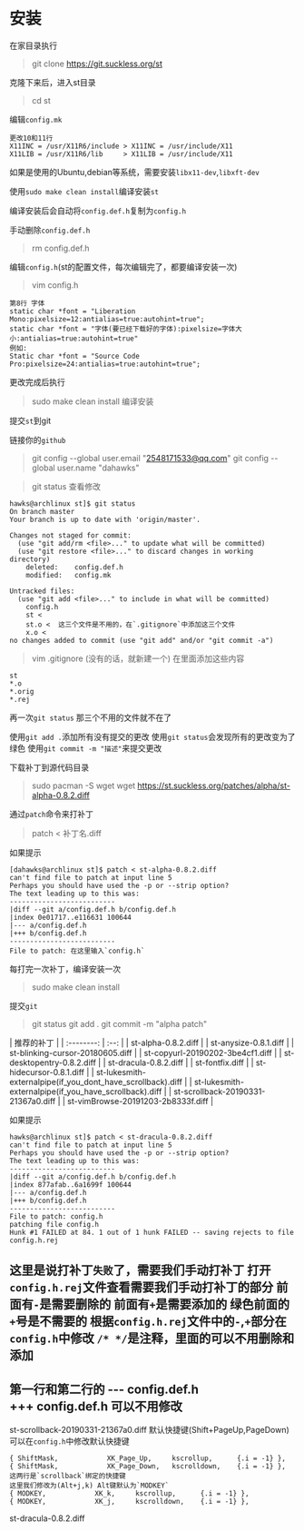 # 安装
在家目录执行
> git clone https://git.suckless.org/st

克隆下来后，进入st目录
> cd st

编辑`config.mk`

```
更改10和11行
X11INC = /usr/X11R6/include > X11INC = /usr/include/X11 
X11LIB = /usr/X11R6/lib     > X11LIB = /usr/include/X11
```

如果是使用的Ubuntu,debian等系统，需要安装`libx11-dev`,`libxft-dev`

使用`sudo make clean install`编译安装`st`

编译安装后会自动将`config.def.h`复制为`config.h`

手动删除`config.def.h`
> rm config.def.h

编辑`config.h`(st的配置文件，每次编辑完了，都要编译安装一次)
> vim config.h

```
第8行 字体
static char *font = "Liberation Mono:pixelsize=12:antialias=true:autohint=true";
static char *font = "字体(要已经下载好的字体):pixelsize=字体大小:antialias=true:autohint=true"
例如:
Static char *font = "Source Code Pro:pixelsize=24:antialias=true:autohint=true";
```

更改完成后执行
> sudo make clean install
编译安装

提交`st`到git

链接你的`github`
> git config --global user.email "2548171533@qq.com"
> git config --global user.name "dahawks"

> git status 查看修改

```
hawks@archlinux st]$ git status 
On branch master
Your branch is up to date with 'origin/master'.  

Changes not staged for commit:   
  (use "git add/rm <file>..." to update what will be committed)   
  (use "git restore <file>..." to discard changes in working directory)         
	deleted:    config.def.h         
	modified:   config.mk  

Untracked files:   
  (use "git add <file>..." to include in what will be committed)
  	config.h         
	st <        
	st.o <	这三个文件是不用的，在`.gitignore`中添加这三个文件
	x.o <
no changes added to commit (use "git add" and/or "git commit -a")
```

> vim .gitignore (没有的话，就新建一个)
在里面添加这些内容

```
st   
*.o   
*.orig   
*.rej
```

再一次`git status`
那三个不用的文件就不在了

使用`git add .`添加所有没有提交的更改
使用`git status`会发现所有的更改变为了绿色
使用`git commit -m "描述"`来提交更改

下载补丁到源代码目录
> sudo pacman -S wget
> wget https://st.suckless.org/patches/alpha/st-alpha-0.8.2.diff

通过`patch`命令来打补丁
> patch < 补丁名.diff

如果提示
```
[dahawks@archlinux st]$ patch < st-alpha-0.8.2.diff 
can't find file to patch at input line 5 
Perhaps you should have used the -p or --strip option? 
The text leading up to this was: 
-------------------------- 
|diff --git a/config.def.h b/config.def.h 
|index 0e01717..e116631 100644 
|--- a/config.def.h 
|+++ b/config.def.h 
-------------------------- 
File to patch: 在这里输入`config.h`
```

每打完一次补丁，编译安装一次
> sudo make clean install

提交`git`
> git status
> git add .
> git commit -m "alpha patch"

| 推荐的补丁 |
| :--------: | :--: |
| st-alpha-0.8.2.diff |
| st-anysize-0.8.1.diff |
| st-blinking-cursor-20180605.diff |
| st-copyurl-20190202-3be4cf1.diff |
| st-desktopentry-0.8.2.diff |
| st-dracula-0.8.2.diff |
| st-fontfix.diff |
| st-hidecursor-0.8.1.diff |
| st-lukesmith-externalpipe(if_you_dont_have_scrollback).diff |
| st-lukesmith-externalpipe(if_you_have_scrollback).diff |
| st-scrollback-20190331-21367a0.diff |
| st-vimBrowse-20191203-2b8333f.diff |


如果提示
```
hawks@archlinux st]$ patch < st-dracula-0.8.2.diff 
can't find file to patch at input line 5 
Perhaps you should have used the -p or --strip option? 
The text leading up to this was: 
-------------------------- 
|diff --git a/config.def.h b/config.def.h 
|index 877afab..6a1699f 100644 
|--- a/config.def.h 
|+++ b/config.def.h 
-------------------------- 
File to patch: config.h 
patching file config.h 
Hunk #1 FAILED at 84. 1 out of 1 hunk FAILED -- saving rejects to file config.h.rej
```
这里是说打补丁`失败`了，需要我们手动打补丁
打开`config.h.rej`文件查看需要我们手动打补丁的部分
前面有`-`是需要删除的
前面有`+`是需要添加的
绿色前面的`+`号是不需要的
根据`config.h.rej`文件中的`-`,`+`部分在`config.h`中修改
`/* */`是注释，里面的可以不用删除和添加
-----------------
第一行和第二行的 
--- config.def.h   
+++ config.def.h
可以不用修改
-----------------

 st-scrollback-20190331-21367a0.diff 
默认快捷键(Shift+PageUp,PageDown)
可以在`config.h`中修改默认快捷键
```
{ ShiftMask,            XK_Page_Up,     kscrollup,      {.i = -1} }, 
{ ShiftMask,            XK_Page_Down,   kscrolldown,    {.i = -1} },
这两行是`scrollback`绑定的快捷键
这里我们修改为(Alt+j,k) Alt键默认为`MODKEY`
{ MODKEY,            XK_k,     kscrollup,      {.i = -1} }, 
{ MODKEY,            XK_j,     kscrolldown,    {.i = -1} },
```

st-dracula-0.8.2.diff












